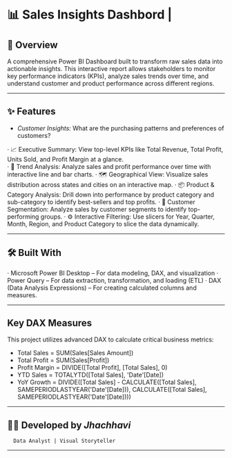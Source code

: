 # 📊 Sales Insights Dashbord | 


## 📖  Overview
A comprehensive Power BI Dashboard built to transform raw sales data into actionable insights. This interactive report allows stakeholders to monitor key performance indicators (KPIs), analyze sales trends over time, and understand customer and product performance across different regions.

---
 ## ✨ Features
 - *Customer Insights:* What are the purchasing patterns and preferences of customers?

· 📈 Executive Summary: View top-level KPIs like Total Revenue, Total Profit, Units Sold, and Profit Margin at a glance.   
· 📅 Trend Analysis: Analyze sales and profit performance over time with interactive line and bar charts.
· 🗺️ Geographical View: Visualize sales distribution across states and cities on an interactive map.
· 📦 Product & Category Analysis: Drill down into performance by product category and sub-category to identify best-sellers and top profits.
· 👥 Customer Segmentation: Analyze sales by customer segments to identify top-performing groups.
· ⚙️ Interactive Filtering: Use slicers for Year, Quarter, Month, Region, and Product Category to slice the data dynamically.

---
 ## 🛠️ Built With
· Microsoft Power BI Desktop – For data modeling, DAX, and visualization
· Power Query – For data extraction, transformation, and loading (ETL)
· DAX (Data Analysis Expressions) – For creating calculated columns and measures. 

---
## Key DAX Measures
This project utilizes advanced DAX to calculate critical business metrics:
- Total Sales = SUM(Sales[Sales Amount])
- Total Profit = SUM(Sales[Profit])
- Profit Margin = DIVIDE([Total Profit], [Total Sales], 0)
- YTD Sales = TOTALYTD([Total Sales], 'Date'[Date])
- YoY Growth = DIVIDE([Total Sales] - CALCULATE([Total Sales], SAMEPERIODLASTYEAR('Date'[Date])), CALCULATE([Total Sales], SAMEPERIODLASTYEAR('Date'[Date])))


---
## 👩‍💻 Developed by *Jhachhavi*
      Data Analyst | Visual Storyteller 
---


